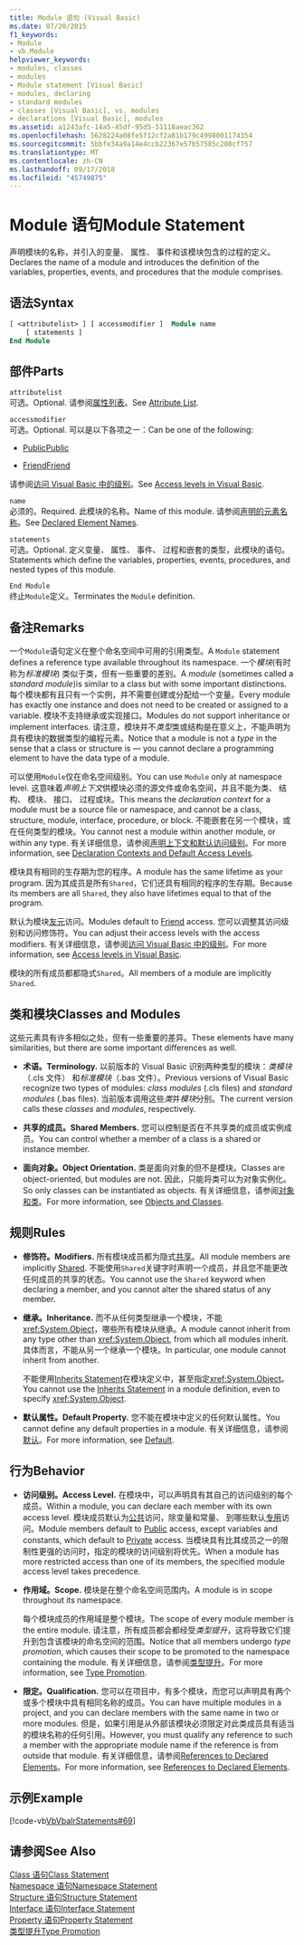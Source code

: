 ```yaml
---
title: Module 语句 (Visual Basic)
ms.date: 07/20/2015
f1_keywords:
- Module
- vb.Module
helpviewer_keywords:
- modules, classes
- modules
- Module statement [Visual Basic]
- modules, declaring
- standard modules
- classes [Visual Basic], vs. modules
- declarations [Visual Basic], modules
ms.assetid: a1243afc-14a5-45df-95d5-51118aeac362
ms.openlocfilehash: 5628224a08fe5f12cf2a81b179c4998001174354
ms.sourcegitcommit: 5bbfe34a9a14e4ccb22367e57b57585c208cf757
ms.translationtype: MT
ms.contentlocale: zh-CN
ms.lasthandoff: 09/17/2018
ms.locfileid: "45749875"
---
```

# <a name="module-statement"></a><span data-ttu-id="69ac9-102">Module 语句</span><span class="sxs-lookup"><span data-stu-id="69ac9-102">Module Statement</span></span>
<span data-ttu-id="69ac9-103">声明模块的名称，并引入的变量、 属性、 事件和该模块包含的过程的定义。</span><span class="sxs-lookup"><span data-stu-id="69ac9-103">Declares the name of a module and introduces the definition of the variables, properties, events, and procedures that the module comprises.</span></span>  
  
## <a name="syntax"></a><span data-ttu-id="69ac9-104">语法</span><span class="sxs-lookup"><span data-stu-id="69ac9-104">Syntax</span></span>  
  
```vb 
[ <attributelist> ] [ accessmodifier ]  Module name  
    [ statements ]  
End Module  
```  
  
## <a name="parts"></a><span data-ttu-id="69ac9-105">部件</span><span class="sxs-lookup"><span data-stu-id="69ac9-105">Parts</span></span>  
 `attributelist`  
 <span data-ttu-id="69ac9-106">可选。</span><span class="sxs-lookup"><span data-stu-id="69ac9-106">Optional.</span></span> <span data-ttu-id="69ac9-107">请参阅[属性列表](../../../visual-basic/language-reference/statements/attribute-list.md)。</span><span class="sxs-lookup"><span data-stu-id="69ac9-107">See [Attribute List](../../../visual-basic/language-reference/statements/attribute-list.md).</span></span>  
  
 `accessmodifier`  
 <span data-ttu-id="69ac9-108">可选。</span><span class="sxs-lookup"><span data-stu-id="69ac9-108">Optional.</span></span> <span data-ttu-id="69ac9-109">可以是以下各项之一：</span><span class="sxs-lookup"><span data-stu-id="69ac9-109">Can be one of the following:</span></span>  
  
-   [<span data-ttu-id="69ac9-110">Public</span><span class="sxs-lookup"><span data-stu-id="69ac9-110">Public</span></span>](../../../visual-basic/language-reference/modifiers/public.md)  
  
-   [<span data-ttu-id="69ac9-111">Friend</span><span class="sxs-lookup"><span data-stu-id="69ac9-111">Friend</span></span>](../../../visual-basic/language-reference/modifiers/friend.md)  
  
 <span data-ttu-id="69ac9-112">请参阅[访问 Visual Basic 中的级别](../../../visual-basic/programming-guide/language-features/declared-elements/access-levels.md)。</span><span class="sxs-lookup"><span data-stu-id="69ac9-112">See [Access levels in Visual Basic](../../../visual-basic/programming-guide/language-features/declared-elements/access-levels.md).</span></span>  
  
 `name`  
 <span data-ttu-id="69ac9-113">必须的。</span><span class="sxs-lookup"><span data-stu-id="69ac9-113">Required.</span></span> <span data-ttu-id="69ac9-114">此模块的名称。</span><span class="sxs-lookup"><span data-stu-id="69ac9-114">Name of this module.</span></span> <span data-ttu-id="69ac9-115">请参阅[声明的元素名称](../../../visual-basic/programming-guide/language-features/declared-elements/declared-element-names.md)。</span><span class="sxs-lookup"><span data-stu-id="69ac9-115">See [Declared Element Names](../../../visual-basic/programming-guide/language-features/declared-elements/declared-element-names.md).</span></span>  
  
 `statements`  
 <span data-ttu-id="69ac9-116">可选。</span><span class="sxs-lookup"><span data-stu-id="69ac9-116">Optional.</span></span> <span data-ttu-id="69ac9-117">定义变量、 属性、 事件、 过程和嵌套的类型，此模块的语句。</span><span class="sxs-lookup"><span data-stu-id="69ac9-117">Statements which define the variables, properties, events, procedures, and nested types of this module.</span></span>  
  
 `End Module`  
 <span data-ttu-id="69ac9-118">终止`Module`定义。</span><span class="sxs-lookup"><span data-stu-id="69ac9-118">Terminates the `Module` definition.</span></span>  
  
## <a name="remarks"></a><span data-ttu-id="69ac9-119">备注</span><span class="sxs-lookup"><span data-stu-id="69ac9-119">Remarks</span></span>  
 <span data-ttu-id="69ac9-120">一个`Module`语句定义在整个命名空间中可用的引用类型。</span><span class="sxs-lookup"><span data-stu-id="69ac9-120">A `Module` statement defines a reference type available throughout its namespace.</span></span> <span data-ttu-id="69ac9-121">一个*模块*(有时称为*标准模块*) 类似于类，但有一些重要的差别。</span><span class="sxs-lookup"><span data-stu-id="69ac9-121">A *module* (sometimes called a *standard module*)is similar to a class but with some important distinctions.</span></span> <span data-ttu-id="69ac9-122">每个模块都有且只有一个实例，并不需要创建或分配给一个变量。</span><span class="sxs-lookup"><span data-stu-id="69ac9-122">Every module has exactly one instance and does not need to be created or assigned to a variable.</span></span> <span data-ttu-id="69ac9-123">模块不支持继承或实现接口。</span><span class="sxs-lookup"><span data-stu-id="69ac9-123">Modules do not support inheritance or implement interfaces.</span></span> <span data-ttu-id="69ac9-124">请注意，模块并不*类型*类或结构是在意义上，不能声明为具有模块的数据类型的编程元素。</span><span class="sxs-lookup"><span data-stu-id="69ac9-124">Notice that a module is not a *type* in the sense that a class or structure is — you cannot declare a programming element to have the data type of a module.</span></span>  
  
 <span data-ttu-id="69ac9-125">可以使用`Module`仅在命名空间级别。</span><span class="sxs-lookup"><span data-stu-id="69ac9-125">You can use `Module` only at namespace level.</span></span> <span data-ttu-id="69ac9-126">这意味着*声明上下文*供模块必须的源文件或命名空间，并且不能为类、 结构、 模块、 接口、 过程或块。</span><span class="sxs-lookup"><span data-stu-id="69ac9-126">This means the *declaration context* for a module must be a source file or namespace, and cannot be a class, structure, module, interface, procedure, or block.</span></span> <span data-ttu-id="69ac9-127">不能嵌套在另一个模块，或在任何类型的模块。</span><span class="sxs-lookup"><span data-stu-id="69ac9-127">You cannot nest a module within another module, or within any type.</span></span> <span data-ttu-id="69ac9-128">有关详细信息，请参阅[声明上下文和默认访问级别](../../../visual-basic/language-reference/statements/declaration-contexts-and-default-access-levels.md)。</span><span class="sxs-lookup"><span data-stu-id="69ac9-128">For more information, see [Declaration Contexts and Default Access Levels](../../../visual-basic/language-reference/statements/declaration-contexts-and-default-access-levels.md).</span></span>  
  
 <span data-ttu-id="69ac9-129">模块具有相同的生存期为您的程序。</span><span class="sxs-lookup"><span data-stu-id="69ac9-129">A module has the same lifetime as your program.</span></span> <span data-ttu-id="69ac9-130">因为其成员是所有`Shared`，它们还具有相同的程序的生存期。</span><span class="sxs-lookup"><span data-stu-id="69ac9-130">Because its members are all `Shared`, they also have lifetimes equal to that of the program.</span></span>  
  
 <span data-ttu-id="69ac9-131">默认为模块[友元](../../../visual-basic/language-reference/modifiers/friend.md)访问。</span><span class="sxs-lookup"><span data-stu-id="69ac9-131">Modules default to [Friend](../../../visual-basic/language-reference/modifiers/friend.md) access.</span></span> <span data-ttu-id="69ac9-132">您可以调整其访问级别和访问修饰符。</span><span class="sxs-lookup"><span data-stu-id="69ac9-132">You can adjust their access levels with the access modifiers.</span></span> <span data-ttu-id="69ac9-133">有关详细信息，请参阅[访问 Visual Basic 中的级别](../../../visual-basic/programming-guide/language-features/declared-elements/access-levels.md)。</span><span class="sxs-lookup"><span data-stu-id="69ac9-133">For more information, see [Access levels in Visual Basic](../../../visual-basic/programming-guide/language-features/declared-elements/access-levels.md).</span></span>  
  
 <span data-ttu-id="69ac9-134">模块的所有成员都都隐式`Shared`。</span><span class="sxs-lookup"><span data-stu-id="69ac9-134">All members of a module are implicitly `Shared`.</span></span>  
  
## <a name="classes-and-modules"></a><span data-ttu-id="69ac9-135">类和模块</span><span class="sxs-lookup"><span data-stu-id="69ac9-135">Classes and Modules</span></span>  
 <span data-ttu-id="69ac9-136">这些元素具有许多相似之处，但有一些重要的差异。</span><span class="sxs-lookup"><span data-stu-id="69ac9-136">These elements have many similarities, but there are some important differences as well.</span></span>  
  
-   <span data-ttu-id="69ac9-137">**术语。**</span><span class="sxs-lookup"><span data-stu-id="69ac9-137">**Terminology.**</span></span> <span data-ttu-id="69ac9-138">以前版本的 Visual Basic 识别两种类型的模块：*类模块*（.cls 文件） 和*标准模块*（.bas 文件）。</span><span class="sxs-lookup"><span data-stu-id="69ac9-138">Previous versions of Visual Basic recognize two types of modules: *class modules* (.cls files) and *standard modules* (.bas files).</span></span> <span data-ttu-id="69ac9-139">当前版本调用这些*类*并*模块*分别。</span><span class="sxs-lookup"><span data-stu-id="69ac9-139">The current version calls these *classes* and *modules*, respectively.</span></span>  
  
-   <span data-ttu-id="69ac9-140">**共享的成员。**</span><span class="sxs-lookup"><span data-stu-id="69ac9-140">**Shared Members.**</span></span> <span data-ttu-id="69ac9-141">您可以控制是否在不共享类的成员或实例成员。</span><span class="sxs-lookup"><span data-stu-id="69ac9-141">You can control whether a member of a class is a shared or instance member.</span></span>  
  
-   <span data-ttu-id="69ac9-142">**面向对象。**</span><span class="sxs-lookup"><span data-stu-id="69ac9-142">**Object Orientation.**</span></span> <span data-ttu-id="69ac9-143">类是面向对象的但不是模块。</span><span class="sxs-lookup"><span data-stu-id="69ac9-143">Classes are object-oriented, but modules are not.</span></span> <span data-ttu-id="69ac9-144">因此，只能将类可以为对象实例化。</span><span class="sxs-lookup"><span data-stu-id="69ac9-144">So only classes can be instantiated as objects.</span></span> <span data-ttu-id="69ac9-145">有关详细信息，请参阅[对象和类](../../../visual-basic/programming-guide/language-features/objects-and-classes/index.md)。</span><span class="sxs-lookup"><span data-stu-id="69ac9-145">For more information, see [Objects and Classes](../../../visual-basic/programming-guide/language-features/objects-and-classes/index.md).</span></span>  
  
## <a name="rules"></a><span data-ttu-id="69ac9-146">规则</span><span class="sxs-lookup"><span data-stu-id="69ac9-146">Rules</span></span>  
  
-   <span data-ttu-id="69ac9-147">**修饰符。**</span><span class="sxs-lookup"><span data-stu-id="69ac9-147">**Modifiers.**</span></span> <span data-ttu-id="69ac9-148">所有模块成员都为隐式[共享](../../../visual-basic/language-reference/modifiers/shared.md)。</span><span class="sxs-lookup"><span data-stu-id="69ac9-148">All module members are implicitly [Shared](../../../visual-basic/language-reference/modifiers/shared.md).</span></span> <span data-ttu-id="69ac9-149">不能使用`Shared`关键字时声明一个成员，并且您不能更改任何成员的共享的状态。</span><span class="sxs-lookup"><span data-stu-id="69ac9-149">You cannot use the `Shared` keyword when declaring a member, and you cannot alter the shared status of any member.</span></span>  
  
-   <span data-ttu-id="69ac9-150">**继承。**</span><span class="sxs-lookup"><span data-stu-id="69ac9-150">**Inheritance.**</span></span> <span data-ttu-id="69ac9-151">而不从任何类型继承一个模块，不能<xref:System.Object>，哪些所有模块从继承。</span><span class="sxs-lookup"><span data-stu-id="69ac9-151">A module cannot inherit from any type other than <xref:System.Object>, from which all modules inherit.</span></span> <span data-ttu-id="69ac9-152">具体而言，不能从另一个继承一个模块。</span><span class="sxs-lookup"><span data-stu-id="69ac9-152">In particular, one module cannot inherit from another.</span></span>  
  
     <span data-ttu-id="69ac9-153">不能使用[Inherits Statement](../../../visual-basic/language-reference/statements/inherits-statement.md)在模块定义中，甚至指定<xref:System.Object>。</span><span class="sxs-lookup"><span data-stu-id="69ac9-153">You cannot use the [Inherits Statement](../../../visual-basic/language-reference/statements/inherits-statement.md) in a module definition, even to specify <xref:System.Object>.</span></span>  
  
-   <span data-ttu-id="69ac9-154">**默认属性。**</span><span class="sxs-lookup"><span data-stu-id="69ac9-154">**Default Property.**</span></span> <span data-ttu-id="69ac9-155">您不能在模块中定义的任何默认属性。</span><span class="sxs-lookup"><span data-stu-id="69ac9-155">You cannot define any default properties in a module.</span></span> <span data-ttu-id="69ac9-156">有关详细信息，请参阅[默认](../../../visual-basic/language-reference/modifiers/default.md)。</span><span class="sxs-lookup"><span data-stu-id="69ac9-156">For more information, see [Default](../../../visual-basic/language-reference/modifiers/default.md).</span></span>  
  
## <a name="behavior"></a><span data-ttu-id="69ac9-157">行为</span><span class="sxs-lookup"><span data-stu-id="69ac9-157">Behavior</span></span>  
  
-   <span data-ttu-id="69ac9-158">**访问级别。**</span><span class="sxs-lookup"><span data-stu-id="69ac9-158">**Access Level.**</span></span> <span data-ttu-id="69ac9-159">在模块中，可以声明具有其自己的访问级别的每个成员。</span><span class="sxs-lookup"><span data-stu-id="69ac9-159">Within a module, you can declare each member with its own access level.</span></span> <span data-ttu-id="69ac9-160">模块成员默认为[公共](../../../visual-basic/language-reference/modifiers/public.md)访问，除变量和常量、 到哪些默认[专用](../../../visual-basic/language-reference/modifiers/private.md)访问。</span><span class="sxs-lookup"><span data-stu-id="69ac9-160">Module members default to [Public](../../../visual-basic/language-reference/modifiers/public.md) access, except variables and constants, which default to [Private](../../../visual-basic/language-reference/modifiers/private.md) access.</span></span> <span data-ttu-id="69ac9-161">当模块具有比其成员之一的限制性更强的访问时，指定的模块的访问级别将优先。</span><span class="sxs-lookup"><span data-stu-id="69ac9-161">When a module has more restricted access than one of its members, the specified module access level takes precedence.</span></span>  
  
-   <span data-ttu-id="69ac9-162">**作用域。**</span><span class="sxs-lookup"><span data-stu-id="69ac9-162">**Scope.**</span></span> <span data-ttu-id="69ac9-163">模块是在整个命名空间范围内。</span><span class="sxs-lookup"><span data-stu-id="69ac9-163">A module is in scope throughout its namespace.</span></span>  
  
     <span data-ttu-id="69ac9-164">每个模块成员的作用域是整个模块。</span><span class="sxs-lookup"><span data-stu-id="69ac9-164">The scope of every module member is the entire module.</span></span> <span data-ttu-id="69ac9-165">请注意，所有成员都会都经受*类型提升*，这将导致它们提升到包含该模块的命名空间的范围。</span><span class="sxs-lookup"><span data-stu-id="69ac9-165">Notice that all members undergo *type promotion*, which causes their scope to be promoted to the namespace containing the module.</span></span> <span data-ttu-id="69ac9-166">有关详细信息，请参阅[类型提升](../../../visual-basic/programming-guide/language-features/declared-elements/type-promotion.md)。</span><span class="sxs-lookup"><span data-stu-id="69ac9-166">For more information, see [Type Promotion](../../../visual-basic/programming-guide/language-features/declared-elements/type-promotion.md).</span></span>  
  
-   <span data-ttu-id="69ac9-167">**限定。**</span><span class="sxs-lookup"><span data-stu-id="69ac9-167">**Qualification.**</span></span> <span data-ttu-id="69ac9-168">您可以在项目中，有多个模块，而您可以声明具有两个或多个模块中具有相同名称的成员。</span><span class="sxs-lookup"><span data-stu-id="69ac9-168">You can have multiple modules in a project, and you can declare members with the same name in two or more modules.</span></span> <span data-ttu-id="69ac9-169">但是，如果引用是从外部该模块必须限定对此类成员具有适当的模块名称的任何引用。</span><span class="sxs-lookup"><span data-stu-id="69ac9-169">However, you must qualify any reference to such a member with the appropriate module name if the reference is from outside that module.</span></span> <span data-ttu-id="69ac9-170">有关详细信息，请参阅[References to Declared Elements](../../../visual-basic/programming-guide/language-features/declared-elements/references-to-declared-elements.md)。</span><span class="sxs-lookup"><span data-stu-id="69ac9-170">For more information, see [References to Declared Elements](../../../visual-basic/programming-guide/language-features/declared-elements/references-to-declared-elements.md).</span></span>  
  
## <a name="example"></a><span data-ttu-id="69ac9-171">示例</span><span class="sxs-lookup"><span data-stu-id="69ac9-171">Example</span></span>  
 [!code-vb[VbVbalrStatements#69](../../../visual-basic/language-reference/error-messages/codesnippet/VisualBasic/module-statement_1.vb)]  
  
## <a name="see-also"></a><span data-ttu-id="69ac9-172">请参阅</span><span class="sxs-lookup"><span data-stu-id="69ac9-172">See Also</span></span>  
 [<span data-ttu-id="69ac9-173">Class 语句</span><span class="sxs-lookup"><span data-stu-id="69ac9-173">Class Statement</span></span>](../../../visual-basic/language-reference/statements/class-statement.md)  
 [<span data-ttu-id="69ac9-174">Namespace 语句</span><span class="sxs-lookup"><span data-stu-id="69ac9-174">Namespace Statement</span></span>](../../../visual-basic/language-reference/statements/namespace-statement.md)  
 [<span data-ttu-id="69ac9-175">Structure 语句</span><span class="sxs-lookup"><span data-stu-id="69ac9-175">Structure Statement</span></span>](../../../visual-basic/language-reference/statements/structure-statement.md)  
 [<span data-ttu-id="69ac9-176">Interface 语句</span><span class="sxs-lookup"><span data-stu-id="69ac9-176">Interface Statement</span></span>](../../../visual-basic/language-reference/statements/interface-statement.md)  
 [<span data-ttu-id="69ac9-177">Property 语句</span><span class="sxs-lookup"><span data-stu-id="69ac9-177">Property Statement</span></span>](../../../visual-basic/language-reference/statements/property-statement.md)  
 [<span data-ttu-id="69ac9-178">类型提升</span><span class="sxs-lookup"><span data-stu-id="69ac9-178">Type Promotion</span></span>](../../../visual-basic/programming-guide/language-features/declared-elements/type-promotion.md)
